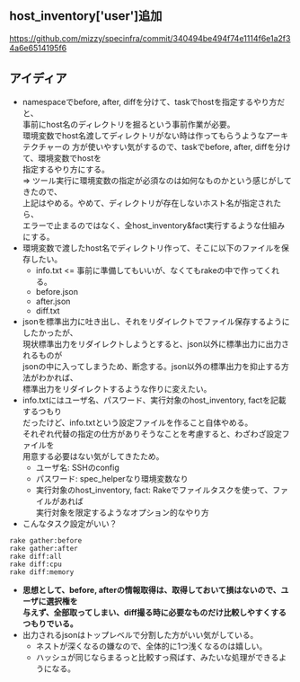 ## host_inventory['user']追加

https://github.com/mizzy/specinfra/commit/340494be494f74e1114f6e1a2f34a6e6514195f6

## アイディア

- namespaceでbefore, after, diffを分けて、taskでhostを指定するやり方だと、  
  事前にhost名のディレクトリを掘るという事前作業が必要。  
  環境変数でhost名渡してディレクトリがない時は作ってもらうようなアーキテクチャーの
  方が使いやすい気がするので、taskでbefore, after, diffを分けて、環境変数でhostを  
  指定するやり方にする。  
  => ツール実行に環境変数の指定が必須なのは如何なものかという感じがしてきたので、  
     上記はやめる。やめて、ディレクトリが存在しないホスト名が指定されたら、  
     エラーで止まるのではなく、全host_inventory&fact実行するような仕組みにする。
- 環境変数で渡したhost名でディレクトリ作って、そこに以下のファイルを保存したい。  
  + info.txt <= 事前に準備してもいいが、なくてもrakeの中で作ってくれる。
  + before.json
  + after.json
  + diff.txt
- jsonを標準出力に吐き出し、それをリダイレクトでファイル保存するようにしたかったが、  
  現状標準出力をリダイレクトしようとすると、json以外に標準出力に出力されるものが  
  jsonの中に入ってしまうため、断念する。json以外の標準出力を抑止する方法がわかれば、  
  標準出力をリダイレクトするような作りに変えたい。
- info.txtにはユーザ名、パスワード、実行対象のhost_inventory, factを記載するつもり  
  だったけど、info.txtという設定ファイルを作ること自体やめる。  
  それぞれ代替の指定の仕方がありそうなことを考慮すると、わざわざ設定ファイルを  
  用意する必要はない気がしてきたため。
  + ユーザ名: SSHのconfig
  + パスワード: spec_helperなり環境変数なり
  + 実行対象のhost_inventory, fact: Rakeでファイルタスクを使って、ファイルがあれば  
    実行対象を限定するようなオプション的なやり方
- こんなタスク設定がいい？

```
rake gather:before
rake gather:after
rake diff:all
rake diff:cpu
rake diff:memory
```
- **思想として、before, afterの情報取得は、取得しておいて損はないので、ユーザに選択権を  
  与えず、全部取ってしまい、diff撮る時に必要なものだけ比較しやすくするつもりでいる。**
- 出力されるjsonはトップレベルで分割した方がいい気がしている。
  + ネストが深くなるの嫌なので、全体的に1つ浅くなるのは嬉しい。
  + ハッシュが同じならまるっと比較すっ飛ばす、みたいな処理ができるようになる。
